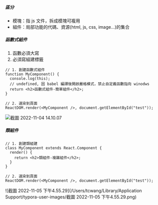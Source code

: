 ##### 區分

- 模塊：指 js 文件，拆成模塊可複用
- 組件：局部功能的代碼、資源(html, js, css, image...)的集合

##### 函數式組件

1. 函數必須大寫
2. 必須寫組建標籤

```react
// 1. 創建函數式組件
function MyComponent() {
  console.log(this);
  // undefined, 因 babel 編譯後開啟嚴格模式，禁止自定義函數指向 winodws
  return <h2>函數式組件-簡單組件</h2>;
}

// 2. 選染到頁面
ReactDOM.render(<MyComponent />, document.getElementById("test"));
```

![截圖 2022-11-04 14.10.07](https://i.imgur.com/9XPnKcI.png)

##### 類組件

```react
// 1. 創建類組建
class MyComponent extends React.Component {
  render() {
    return <h2>類組件-複雜組件</h2>;
  }
}

// 2. 選染到頁面
ReactDOM.render(<MyComponent />, document.getElementById("test"));
```

![截圖 2022-11-05 下午4.55.29](/Users/tcwang/Library/Application Support/typora-user-images/截圖 2022-11-05 下午4.55.29.png)